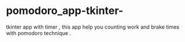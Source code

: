 # pomodoro_app-tkinter-
tkinter app with timer , this app help you counting work and brake times  with pomodoro technique .
